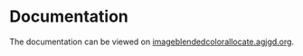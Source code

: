# Documentation

The documentation can be viewed on [imageblendedcolorallocate.agjgd.org](https://imageblendedcolorallocate.agjgd.org/).
